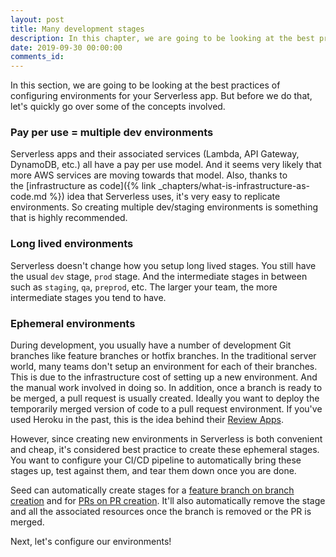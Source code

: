 ```yaml
---
layout: post
title: Many development stages
description: In this chapter, we are going to be looking at the best practices of configuring environments for your Serverless app. Serverless allows us to easily create new environments since it's completely pay per use. This makes it ideal for creating ephemeral environments for new features, bugfixes, or pull requests.
date: 2019-09-30 00:00:00
comments_id: 
---
```


In this section, we are going to be looking at the best practices of configuring environments for your Serverless app. But before we do that, let's quickly go over some of the concepts involved.

### Pay per use = multiple dev environments

Serverless apps and their associated services (Lambda, API Gateway, DynamoDB, etc.) all have a pay per use model. And it seems very likely that more AWS services are moving towards that model. Also, thanks to the [infrastructure as code]({% link _chapters/what-is-infrastructure-as-code.md %}) idea that Serverless uses, it's very easy to replicate environments. So creating multiple dev/staging environments is something that is highly recommended.

### Long lived environments

Serverless doesn't change how you setup long lived stages. You still have the usual `dev` stage, `prod` stage. And the intermediate stages in between such as `staging`, `qa`, `preprod`, etc. The larger your team, the more intermediate stages you tend to have.

### Ephemeral environments

During development, you usually have a number of development Git branches like feature branches or hotfix branches. In the traditional server world, many teams don't setup an environment for each of their branches. This is due to the infrastructure cost of setting up a new environment. And the manual work involved in doing so. In addition, once a branch is ready to be merged, a pull request is usually created. Ideally you want to deploy the temporarily merged version of code to a pull request environment. If you've used Heroku in the past, this is the idea behind their [Review Apps](https://devcenter.heroku.com/articles/github-integration-review-apps).

However, since creating new environments in Serverless is both convenient and cheap,  it's considered best practice to create these ephemeral stages. You want to configure your CI/CD pipeline to automatically bring these stages up, test against them, and tear them down once you are done.

Seed can automatically create stages for a [feature branch on branch creation](https://seed.run/docs/working-with-branches) and for [PRs on PR creation](https://seed.run/docs/working-with-pull-requests). It'll also automatically remove the stage and all the associated resources once the branch is removed or the PR is merged.

Next, let's configure our environments!
